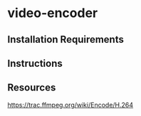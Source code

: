 # video-encoder
## Installation Requirements
## Instructions
## Resources
https://trac.ffmpeg.org/wiki/Encode/H.264
